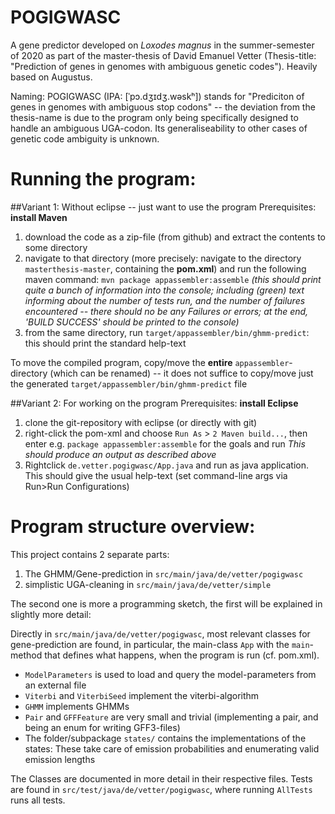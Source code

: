 ﻿# POGIGWASC
A gene predictor developed on _Loxodes magnus_ in the summer-semester of 2020 as part of the master-thesis of David Emanuel Vetter (Thesis-title: "Prediction of genes in genomes with ambiguous genetic codes"). Heavily based on Augustus.

Naming: POGIGWASC (IPA: [ˈpɔ.dʒɪdʒ.wəskʰ]) stands for "Prediciton of genes in genomes with ambiguous stop codons" -- the deviation from the thesis-name is due to the program only being specifically designed to handle an ambiguous UGA-codon. Its generaliseability to other cases of genetic code ambiguity is unknown.

# Running the program:
##Variant 1: Without eclipse -- just want to use the program
Prerequisites: **install Maven**

 1. download the code as a zip-file (from github) and extract the contents to some directory
 2. navigate to that directory (more precisely: navigate to the directory `masterthesis-master`, containing the **pom.xml**) and run the following maven command: `mvn package appassembler:assemble`
   _(this should print quite a bunch of information into the console; including (green) text informing about the number of tests run, and the number of failures encountered -- there should no be any Failures or errors; at the end, 'BUILD SUCCESS' should be printed to the console)_
 3. from the same directory, run `target/appassembler/bin/ghmm-predict`: this should print the standard help-text

To move the compiled program, copy/move the **entire** `appassembler`-directory (which can be renamed) -- it does not suffice to copy/move just the generated `target/appassembler/bin/ghmm-predict` file

##Variant 2: For working on the program
Prerequisites: **install Eclipse**

 1. clone the git-repository with eclipse (or directly with git)
 2. right-click the pom-xml and choose `Run As` > `2 Maven build...`, then enter e.g. `package appassembler:assemble` for the goals and run
   _This should produce an output as described above_
 3. Rightclick `de.vetter.pogigwasc/App.java` and run as java application. This should give the usual help-text (set command-line args via Run>Run Configurations)
 
# Program structure overview:
This project contains 2 separate parts:
 1. The GHMM/Gene-prediction in `src/main/java/de/vetter/pogigwasc`
 2. simplistic UGA-cleaning in `src/main/java/de/vetter/simple`
 
The second one is more a programming sketch, the first will be explained in slightly more detail:

Directly in `src/main/java/de/vetter/pogigwasc`, most relevant classes for gene-prediction are found, in particular, the main-class `App` with the `main`-method that defines what happens, when the program is run (cf. pom.xml). 
 - `ModelParameters` is used to load and query the model-parameters from an external file
 - `Viterbi` and `ViterbiSeed` implement the viterbi-algorithm
 - `GHMM` implements GHMMs
 - `Pair` and `GFFFeature` are very small and trivial (implementing a pair, and being an enum for writing GFF3-files)
 - The folder/subpackage `states/` contains the implementations of the states: These take care of emission probabilities and enumerating valid emission lengths

The Classes are documented in more detail in their respective files. Tests are found in `src/test/java/de/vetter/pogigwasc`, where running `AllTests` runs all tests.
